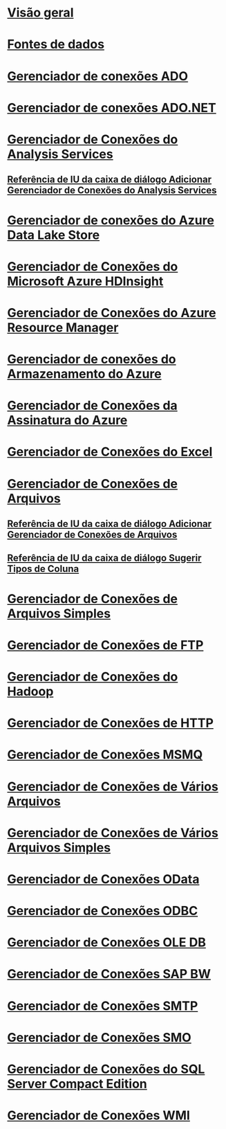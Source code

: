 # [Visão geral](integration-services-ssis-connections.md)  
# [Fontes de dados](data-sources.md)  
# [Gerenciador de conexões ADO](ado-connection-manager.md)  
# [Gerenciador de conexões ADO.NET](ado-net-connection-manager.md)  
# [Gerenciador de Conexões do Analysis Services](analysis-services-connection-manager.md)  
## [Referência de IU da caixa de diálogo Adicionar Gerenciador de Conexões do Analysis Services](add-analysis-services-connection-manager-dialog-box-ui-reference.md)  
# [Gerenciador de conexões do Azure Data Lake Store](azure-data-lake-store-connection-manager.md)  
# [Gerenciador de Conexões do Microsoft Azure HDInsight](azure-hdinsight-connection-manager.md)  
# [Gerenciador de Conexões do Azure Resource Manager](azure-resource-manager-connection-manager.md)  
# [Gerenciador de conexões do Armazenamento do Azure](azure-storage-connection-manager.md)  
# [Gerenciador de Conexões da Assinatura do Azure](azure-subscription-connection-manager.md)  
# [Gerenciador de Conexões do Excel](excel-connection-manager.md)  
# [Gerenciador de Conexões de Arquivos](file-connection-manager.md)  
## [Referência de IU da caixa de diálogo Adicionar Gerenciador de Conexões de Arquivos](add-file-connection-manager-dialog-box-ui-reference.md)  
## [Referência de IU da caixa de diálogo Sugerir Tipos de Coluna](suggest-column-types-dialog-box-ui-reference.md)  
# [Gerenciador de Conexões de Arquivos Simples](flat-file-connection-manager.md)  
# [Gerenciador de Conexões de FTP](ftp-connection-manager.md)  
# [Gerenciador de Conexões do Hadoop](hadoop-connection-manager.md)  
# [Gerenciador de Conexões de HTTP](http-connection-manager.md)  
# [Gerenciador de Conexões MSMQ](msmq-connection-manager.md)  
# [Gerenciador de Conexões de Vários Arquivos](multiple-files-connection-manager.md)  
# [Gerenciador de Conexões de Vários Arquivos Simples](multiple-flat-files-connection-manager.md)  
# [Gerenciador de Conexões OData](odata-connection-manager.md)  
# [Gerenciador de Conexões ODBC](odbc-connection-manager.md)  
# [Gerenciador de Conexões OLE DB](ole-db-connection-manager.md)  
# [Gerenciador de Conexões SAP BW](sap-bw-connection-manager.md)  
# [Gerenciador de Conexões SMTP](smtp-connection-manager.md)  
# [Gerenciador de Conexões SMO](smo-connection-manager.md)  
# [Gerenciador de Conexões do SQL Server Compact Edition](sql-server-compact-edition-connection-manager.md)  
# [Gerenciador de Conexões WMI](wmi-connection-manager.md)  
